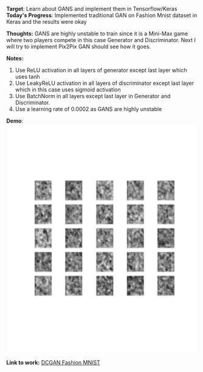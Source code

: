 **Target**: Learn about GANS and implement them in Tensorflow/Keras
**Today's Progress**: Implemented traditional GAN on Fashion Mnist dataset in Keras and the results were okay

**Thoughts:**  GANS are highly unstable to train since it is a Mini-Max game where two players compete in this case Generator and Discriminator. Next I will try to implement Pix2Pix GAN should see how it goes.

**Notes:**
<ol>
  <li> Use ReLU activation in all layers of generator except last layer which uses tanh</li>
  <li>Use LeakyReLU activation in all layers of discriminator except last layer which in this case uses sigmoid activation</li>
  <li> Use BatchNorm in all layers except last layer in Generator and Discriminator.</li>
  <li>Use a learning rate of 0.0002 as GANS are highly unstable </li>
</ol>

**Demo**:<br>
<img src="DCGAN_fashion.gif" width="600" height="600" />


**Link to work:** [DCGAN Fashion MNIST](https://colab.research.google.com/drive/1-pqZOyBAL6C7rW9zVPkuNXROfLRBnML6#scrollTo=UTXnRtlv0bdZ)
